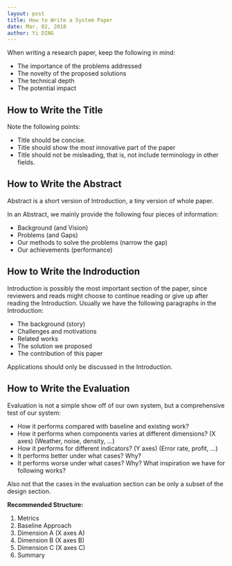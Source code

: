 ```yaml
---
layout: post
title: How to Write a System Paper
date: Mar. 02, 2018
author: Yi DING
---
```




When writing a research paper, keep the following in mind:

- The importance of the problems addressed
- The novelty of the proposed solutions
- The technical depth
- The potential impact

## How to Write the Title

Note the following points:

* Title should be concise.
* Title should show the most innovative part of the paper
* Title should not be misleading, that is, not include terminology in other fields.


## How to Write the Abstract

Abstract is a short version of Introduction, a tiny version of whole paper.

In an Abstract, we mainly provide the following four pieces of information:

* Background (and Vision)
* Problems (and Gaps)
* Our methods to solve the problems (narrow the gap)
* Our achievements (performance)

## How to Write the Indroduction

Introduction is possibly the most important section of the paper, since reviewers and reads might choose to continue reading or give up after reading the Introduction. Usually we have the following paragraphs in the Introduction:

* The background (story)
* Challenges and motivations
* Related works
* The solution we proposed
* The contribution of this paper

Applications should only be discussed in the Introduction.

## How to Write the Evaluation

Evaluation is not a simple show off of our own system, but a comprehensive test of our system: 

* How it performs compared with baseline and existing work? 
* How it performs when components varies at different dimensions? (X axes) (Weather, noise, density, ...)
* How it performs for different indicators? (Y axes) (Error rate, profit, ...)
* It performs better under what cases? Why?
* It performs worse under what cases? Why? What inspiration we have for following works?

Also not that the cases in the evaluation section can be only a subset of the design section.

**Recommended Structure:**

1. Metrics
2. Baseline Approach
3. Dimension A (X axes A)
4. Dimension B (X axes B)
5. Dimension C (X axes C)
6. Summary

